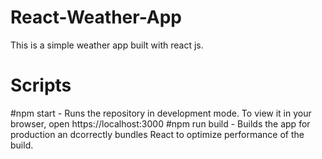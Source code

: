 # React-Weather-App
This is a simple weather app built with react js.

# Scripts
#npm start - Runs the repository in development mode. To view it in your browser, open https://localhost:3000
#npm run build - Builds the app for production an dcorrectly bundles React to optimize performance of the build.
